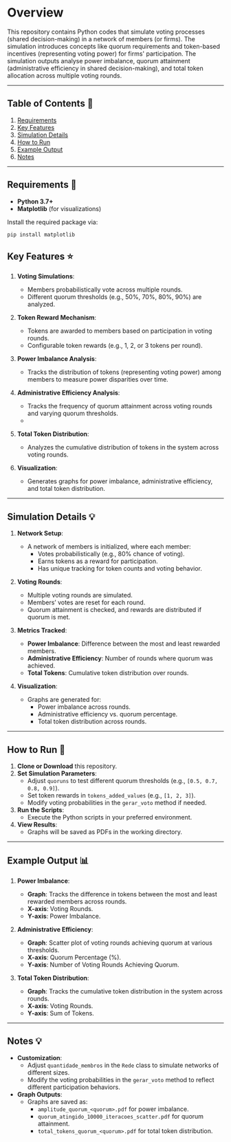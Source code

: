 # Overview
This repository contains Python codes that simulate voting processes (shared decision-making) in a network of members (or firms). The simulation introduces concepts like quorum requirements and token-based incentives (representing voting power) for firms' participation. The simulation outputs analyse power imbalance, quorum attainment (administrative efficiency in shared decision-making), and total token allocation across multiple voting rounds.

---

## Table of Contents :memo:

1. [Requirements](#requirements)  
2. [Key Features](#key-features)  
3. [Simulation Details](#simulation-details)  
4. [How to Run](#how-to-run)  
5. [Example Output](#example-output)  
6. [Notes](#notes)  

---

## Requirements :wrench:

- **Python 3.7+**  
- **Matplotlib** (for visualizations)  

Install the required package via:

    pip install matplotlib

## Key Features :star:

1.  **Voting Simulations**:
    
    -   Members probabilistically vote across multiple rounds.
    -   Different quorum thresholds (e.g., 50%, 70%, 80%, 90%) are analyzed.
2.  **Token Reward Mechanism**:
    
    -   Tokens are awarded to members based on participation in voting rounds.
    -   Configurable token rewards (e.g., 1, 2, or 3 tokens per round).
3.  **Power Imbalance Analysis**:
    
    -   Tracks the distribution of tokens (representing voting power) among members to measure power disparities over time.
    
4.  **Administrative Efficiency Analysis**:
    
    -   Tracks the frequency of quorum attainment across voting rounds and varying quorum thresholds.
    -
5.  **Total Token Distribution**:
    
    -   Analyzes the cumulative distribution of tokens in the system across voting rounds.
6.  **Visualization**:
    
    -   Generates graphs for power imbalance, administrative efficiency, and total token distribution.

----------

## Simulation Details :bulb:

1.  **Network Setup**:
    
    -   A network of members is initialized, where each member:
        -   Votes probabilistically (e.g., 80% chance of voting).
        -   Earns tokens as a reward for participation.
        -   Has unique tracking for token counts and voting behavior.
2.  **Voting Rounds**:
    
    -   Multiple voting rounds are simulated.
    -   Members’ votes are reset for each round.
    -   Quorum attainment is checked, and rewards are distributed if quorum is met.
3.  **Metrics Tracked**:
    
    -   **Power Imbalance**: Difference between the most and least rewarded members.
    -   **Administrative Efficiency**: Number of rounds where quorum was achieved.
    -   **Total Tokens**: Cumulative token distribution over rounds.
4.  **Visualization**:
    
    -   Graphs are generated for:
        -   Power imbalance across rounds.
        -   Administrative efficiency vs. quorum percentage.
        -   Total token distribution across rounds.

----------

## How to Run :checkered_flag:

1.  **Clone or Download** this repository.
2.  **Set Simulation Parameters**:
    -   Adjust `quoruns` to test different quorum thresholds (e.g., `[0.5, 0.7, 0.8, 0.9]`).
    -   Set token rewards in `tokens_added_values` (e.g., `[1, 2, 3]`).
    -   Modify voting probabilities in the `gerar_voto` method if needed.
3.  **Run the Scripts**:
    -   Execute the Python scripts in your preferred environment.
4.  **View Results**:
    -   Graphs will be saved as PDFs in the working directory.

----------

## Example Output :bar_chart:

1.  **Power Imbalance**:
    
    -   **Graph**: Tracks the difference in tokens between the most and least rewarded members across rounds.
    -   **X-axis**: Voting Rounds.
    -   **Y-axis**: Power Imbalance.
2.  **Administrative Efficiency**:
    
    -   **Graph**: Scatter plot of voting rounds achieving quorum at various thresholds.
    -   **X-axis**: Quorum Percentage (%).
    -   **Y-axis**: Number of Voting Rounds Achieving Quorum.
3.  **Total Token Distribution**:
    
    -   **Graph**: Tracks the cumulative token distribution in the system across rounds.
    -   **X-axis**: Voting Rounds.
    -   **Y-axis**: Sum of Tokens.

----------

## Notes :bulb:

-   **Customization**:
    -   Adjust `quantidade_membros` in the `Rede` class to simulate networks of different sizes.
    -   Modify the voting probabilities in the `gerar_voto` method to reflect different participation behaviors.
-   **Graph Outputs**:
    -   Graphs are saved as:
        -   `amplitude_quorum_<quorum>.pdf` for power imbalance.
        -   `quorum_atingido_10000_iteracoes_scatter.pdf` for quorum attainment.
        -   `total_tokens_quorum_<quorum>.pdf` for total token distribution.
